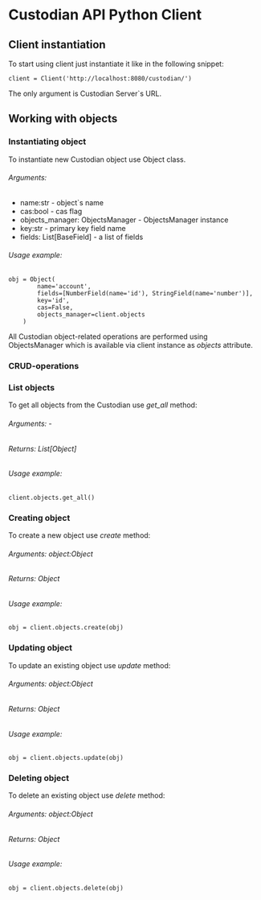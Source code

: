 # Custodian API Python Client


## Client instantiation

To start using client just instantiate it like in the following snippet: 
```
client = Client('http://localhost:8080/custodian/')
```
The only argument is Custodian Server`s URL.


## Working with objects
### Instantiating object
To instantiate new Custodian object use Object class.

###### Arguments:
+   name:str - object`s name
+   cas:bool - cas flag
+   objects_manager: ObjectsManager - ObjectsManager instance
+   key:str - primary key field name
+   fields: List[BaseField] - a list of fields

###### Usage example:
    
    obj = Object(
            name='account',
            fields=[NumberField(name='id'), StringField(name='number')],
            key='id',
            cas=False,
            objects_manager=client.objects
        )

All Custodian object-related operations are performed using ObjectsManager which is available via client instance as 
*objects* attribute.

### CRUD-operations
### List objects
To get all objects from the Custodian use *get_all* method:

###### Arguments: -
###### Returns: List[Object]
###### Usage example:
```
client.objects.get_all()
```

### Creating object
To create a new object use *create* method:

###### Arguments: object:Object
###### Returns: Object
###### Usage example:
```
obj = client.objects.create(obj)
```

### Updating object
To update an existing object use *update* method:

###### Arguments: object:Object
###### Returns: Object
###### Usage example:
```
obj = client.objects.update(obj)
```


### Deleting object
To delete an existing object use *delete* method:

###### Arguments: object:Object
###### Returns: Object
###### Usage example:
```
obj = client.objects.delete(obj)
```


